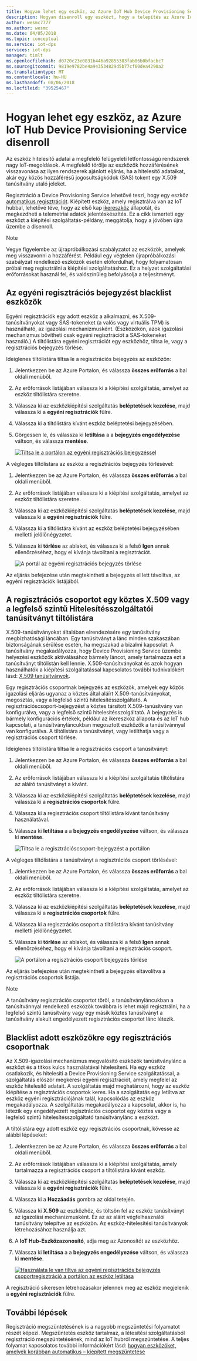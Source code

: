 ```yaml
---
title: Hogyan lehet egy eszköz, az Azure IoT Hub Device Provisioning Service disenroll
description: Hogyan disenroll egy eszközt, hogy a telepítés az Azure IoT Hub Device Provisioning Service használatával
author: wesmc7777
ms.author: wesmc
ms.date: 04/05/2018
ms.topic: conceptual
ms.service: iot-dps
services: iot-dps
manager: timlt
ms.openlocfilehash: d0720c23e0831b446a92855383fab06b0bfacbc7
ms.sourcegitcommit: 9819e9782be4a943534829d5b77cf60dea4290a2
ms.translationtype: MT
ms.contentlocale: hu-HU
ms.lasthandoff: 08/06/2018
ms.locfileid: "39525467"
---
```

# <a name="how-to-disenroll-a-device-from-azure-iot-hub-device-provisioning-service"></a>Hogyan lehet egy eszköz, az Azure IoT Hub Device Provisioning Service disenroll

Az eszköz hitelesítő adatai a megfelelő felügyeleti létfontosságú rendszerek nagy IoT-megoldások. A megfelelő törölje az eszközök hozzáférésének visszavonása az ilyen rendszerek ajánlott eljárás, ha a hitelesítő adataikat, akár egy közös hozzáférésű jogosultságkódok (SAS) tokent egy X.509 tanúsítvány utaló jeleket. 

Regisztráció a Device Provisioning Service lehetővé teszi, hogy egy eszköz [automatikus regisztrációt](concepts-auto-provisioning.md). Kiépített eszköz, amely regisztrálva van az IoT hubbal, lehetővé téve, hogy az első kap [ikereszköz](~/articles/iot-hub/iot-hub-devguide-device-twins.md) állapotát, és megkezdheti a telemetriai adatok jelentéskészítés. Ez a cikk ismerteti egy eszközt a kiépítési szolgáltatás-példány, meggátolja, hogy a jövőben újra üzembe a disenroll.

> [!NOTE] 
> Vegye figyelembe az újrapróbálkozási szabályzatot az eszközök, amelyek meg visszavonni a hozzáférést. Például egy végtelen újrapróbálkozási szabályzat rendelkező eszközök esetén előfordulhat, hogy folyamatosan próbál meg regisztrálni a kiépítési szolgáltatáshoz. Ez a helyzet szolgáltatási erőforrásokat használ fel, és valószínűleg befolyásolja a teljesítményt.

## <a name="blacklist-devices-by-using-an-individual-enrollment-entry"></a>Az egyéni regisztrációs bejegyzést blacklist eszközök

Egyéni regisztrációk egy adott eszköz a alkalmazni, és X.509-tanúsítványokat vagy SAS-tokeneket (a valós vagy virtuális TPM) is használható, az igazolási mechanizmusként. (Eszközökön, azok igazolási mechanizmus bővítheti csak egyéni regisztrációt a SAS-tokeneket használó.) A tiltólistára egyéni regisztrációt egy eszközhöz, tiltsa le, vagy a regisztrációs bejegyzés törlése. 

Ideiglenes tiltólistára tiltsa le a regisztrációs bejegyzés az eszközön: 

1. Jelentkezzen be az Azure Portalon, és válassza **összes erőforrás** a bal oldali menüből.
2. Az erőforrások listájában válassza ki a kiépítési szolgáltatás, amelyet az eszköz tiltólistára szeretne.
3. Válassza ki az eszközkiépítési szolgáltatás **beléptetések kezelése**, majd válassza ki a **egyéni regisztrációk** fülre.
4. Válassza ki a tiltólistára kívánt eszköz beléptetési bejegyzésében. 
5. Görgessen le, és válassza ki **letiltása** a a **bejegyzés engedélyezése** váltson, és válassza **mentése**.  

   [![Tiltsa le a portálon az egyéni regisztrációs bejegyzéssel](./media/how-to-revoke-device-access-portal/disable-individual-enrollment.png)](./media/how-to-revoke-device-access-portal/disable-individual-enrollment.png#lightbox)  

A végleges tiltólistára az eszköz a regisztrációs bejegyzés törlésével:

1. Jelentkezzen be az Azure Portalon, és válassza **összes erőforrás** a bal oldali menüből.
2. Az erőforrások listájában válassza ki a kiépítési szolgáltatás, amelyet az eszköz tiltólistára szeretne.
3. Válassza ki az eszközkiépítési szolgáltatás **beléptetések kezelése**, majd válassza ki a **egyéni regisztrációk** fülre.
4. Válassza ki a tiltólistára kívánt az eszköz beléptetési bejegyzésében melletti jelölőnégyzetet. 
5. Válassza ki **törlése** az ablakot, és válassza ki a felső **Igen** annak ellenőrzéséhez, hogy el kívánja távolítani a regisztrációt. 

   ![A portál az egyéni regisztrációs bejegyzés törlése](./media/how-to-revoke-device-access-portal/delete-individual-enrollment.png)
    
Az eljárás befejezése után megtekintheti a bejegyzés el lett távolítva, az egyéni regisztrációk listájából.  

## <a name="blacklist-an-x509-intermediate-or-root-ca-certificate-by-using-an-enrollment-group"></a>A regisztrációs csoportot egy köztes X.509 vagy a legfelső szintű Hitelesítésszolgáltatói tanúsítványt tiltólistára

X.509-tanúsítványokat általában elrendezésére egy tanúsítvány megbízhatósági láncában. Egy tanúsítványt a lánc minden szakaszában biztonságának sérülése esetén, ha megszakad a bizalmi kapcsolat. A tanúsítvány megakadályozza, hogy Device Provisioning Service üzembe helyezési eszközök aktiválásához bármely láncot, amely tartalmazza ezt a tanúsítványt tiltólistán kell lennie. X.509-tanúsítványokat és azok hogyan használhatók a kiépítési szolgáltatással kapcsolatos további tudnivalókért lásd: [X.509 tanúsítványok](./concepts-security.md#x509-certificates). 

Egy regisztrációs csoportnak bejegyzés az eszközök, amelyek egy közös igazolási eljárás ugyanaz a köztes által aláírt X.509-tanúsítványokat, megosztás, vagy a legfelső szintű hitelesítésszolgáltató. A regisztrációscsoport-bejegyzést a köztes társított X.509-tanúsítvány van konfigurálva, vagy a legfelső szintű hitelesítésszolgáltató. A bejegyzés is bármely konfigurációs értékek, például az ikereszköz állapota és az IoT hub kapcsolati, a tanúsítványláncukban megosztott eszközök a tanúsítvánnyal van konfigurálva. A tiltólistára a tanúsítványt, vagy letilthatja vagy a regisztrációs csoport törlése.

Ideiglenes tiltólistára tiltsa le a regisztrációs csoport a tanúsítványt: 

1. Jelentkezzen be az Azure Portalon, és válassza **összes erőforrás** a bal oldali menüből.
2. Az erőforrások listájában válassza ki a kiépítési szolgáltatás tiltólistára az aláíró tanúsítványt a kívánt.
3. Válassza ki az eszközkiépítési szolgáltatás **beléptetések kezelése**, majd válassza ki a **regisztrációs csoportok** fülre.
4. Válassza ki a regisztrációs csoport tiltólistára kívánt tanúsítvány használatával.
5. Válassza ki **letiltása** a a **bejegyzés engedélyezése** váltson, és válassza ki **mentése**.  

   ![Tiltsa le a regisztrációscsoport-bejegyzést a portálon](./media/how-to-revoke-device-access-portal/disable-enrollment-group.png)

    
A végleges tiltólistára a tanúsítványt a regisztrációs csoport törlésével:

1. Jelentkezzen be az Azure Portalon, és válassza **összes erőforrás** a bal oldali menüből.
2. Az erőforrások listájában válassza ki a kiépítési szolgáltatás, amelyet az eszköz tiltólistára szeretne.
3. Válassza ki az eszközkiépítési szolgáltatás **beléptetések kezelése**, majd válassza ki a **regisztrációs csoportok** fülre.
4. Válassza ki a regisztrációs csoport a tiltólistára kívánt tanúsítvány melletti jelölőnégyzetet. 
5. Válassza ki **törlése** az ablakot, és válassza ki a felső **Igen** annak ellenőrzéséhez, hogy el kívánja távolítani a regisztrációs csoport. 

   ![A portálon a regisztrációs csoport bejegyzés törlése](./media/how-to-revoke-device-access-portal/delete-enrollment-group.png)

Az eljárás befejezése után megtekintheti a bejegyzés eltávolítva a regisztrációs csoportok listája.  

> [!NOTE]
> A tanúsítvány regisztrációs csoportot töröl, a tanúsítványláncukban a tanúsítvánnyal rendelkező eszközök továbbra is lehet majd regisztrálni, ha a legfelső szintű tanúsítvány vagy egy másik köztes tanúsítványt a tanúsítvány alakult engedélyezett regisztrációs csoportot lánc létezik.

## <a name="blacklist-specific-devices-in-an-enrollment-group"></a>Blacklist adott eszközökre egy regisztrációs csoportnak

Az X.509-igazolási mechanizmus megvalósító eszközök tanúsítványlánc a eszközt és a titkos kulcs használatával hitelesíteni. Ha egy eszköz csatlakozik, és hitelesíti a Device Provisioning Service szolgáltatással, a szolgáltatás először megkeresi egyéni regisztrációt, amely megfelel az eszköz hitelesítő adatait. A szolgáltatás majd meghatározni, hogy az eszköz kiépítése a regisztrációs csoportok keres. Ha a szolgáltatás egy letiltva az eszköz egyéni regisztrációjának talál, kapcsolódás az eszköz megakadályozza. A szolgáltatás megakadályozza a kapcsolat, akkor is, ha létezik egy engedélyezett regisztrációs csoportot egy köztes vagy a legfelső szintű hitelesítésszolgáltató tanúsítványlánc a eszközt. 

A tiltólistára egy adott eszköz egy regisztrációs csoportnak, kövesse az alábbi lépéseket:

1. Jelentkezzen be az Azure Portalon, és válassza **összes erőforrás** a bal oldali menüből.
2. Az erőforrások listájában válassza ki a kiépítési szolgáltatás, amely tartalmazza a regisztrációs csoport a tiltólistára kívánt eszköz.
3. Válassza ki az eszközkiépítési szolgáltatás **beléptetések kezelése**, majd válassza ki a **egyéni regisztrációk** fülre.
4. Válassza ki a **Hozzáadás** gombra az oldal tetején. 
5. Válassza ki **X.509** az eszközhöz, és töltsön fel az eszköz tanúsítványt az igazolási mechanizmusként. Ez az az aláírt végfelhasználói tanúsítvány telepítve az eszközön. Az eszköz-hitelesítési tanúsítványok létrehozásához használja azt.
6. A **IoT Hub-Eszközazonosító**, adja meg az Azonosítót az eszközhöz. 
7. Válassza ki **letiltása** a a **bejegyzés engedélyezése** váltson, és válassza ki **mentése**. 

    [![Használata le van tiltva az egyéni regisztrációs bejegyzés csoportregisztráció a portálon az eszköz letiltása](./media/how-to-revoke-device-access-portal/disable-individual-enrollment-in-enrollment-group.png)](./media/how-to-revoke-device-access-portal/disable-individual-enrollment-in-enrollment-group.png#lightbox)

A regisztráció sikeresen létrehozásakor jelennek meg az eszköz megjelenik a **egyéni regisztrációk** fülre.

## <a name="next-steps"></a>További lépések

Regisztráció megszüntetésének is a nagyobb megszüntetési folyamatot részét képezi. Megszüntetés eszköz tartalmaz, a létesítési szolgáltatásból regisztráció megszüntetésének, mind az IoT hubról megszüntetése. A teljes folyamat kapcsolatos további információkért lásd: [hogyan eszközöket, amelyek korábban automatikus – kiépített megszüntetése](how-to-unprovision-devices.md) 

